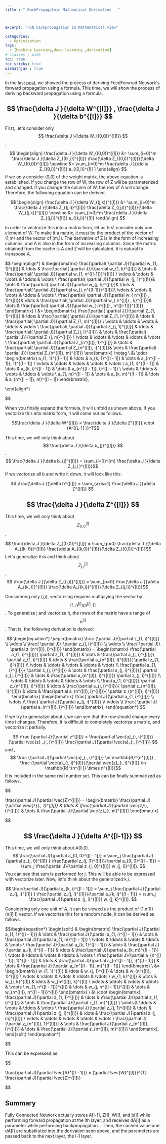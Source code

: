 ```yaml
---
title : " BackPropagatoin Mathmatical Derivation   "



excerpt: "FCN backpropagation in Mathematical view"

categories:
  - Optimization
tags:
  - [Machine Learning,deep learning ,derivation]
# classes : wide
toc: true
toc_sticky: true
usemathjax : true
---
```

In the last [post](https://woongjoonchoi.github.io/dlarchitecture/Feed-Forward-Network/), we showed the process of deriving FeedForwrad Network's forward propagation using a formula. This time, we will show the process of deriving backward propagation using a formula. 


## $$ \frac{\delta J }{\delta W^{[l]}}  ,  \frac{\delta J }{\delta b^{[l]}} $$ 


First, let's consider only $$ \frac{\delta J }{\delta W_{(0,0)}^{[l]}} $$.  

$$
\begin{align}
  \frac{\delta J }{\delta W_{(0,0)}^{[l]}} &= \sum_{i=0}^m \frac{\delta J }{\delta Z_{(0 ,i)}^{[l]}} \frac{\delta Z_{(0,i)}^{[l]}}{\delta W_{(0,0)}^{[l]}} \newline &= \sum_{i=0}^m \frac{\delta J }{\delta Z_{(0,i)}^{[l]}} a_{(0,i)}^{[l] }
  \end{align}
  $$
If we only consider (0,0) of the weight matrix, the above equation is established. If you change the row of W, the row of Z will be parameterized and changed. If you change the column of W, the row of A will change. Therefore, the following equation can be derived. 

$$
\begin{align}
 \frac{\delta J }{\delta W_{(j,k)}^{[l]}}  &= \sum_{i=0}^m \frac{\delta J }{\delta Z_{(j,i)}^{[l]}}  \frac{\delta Z_{(j,i)}^{[l]}}{\delta W_{(j,k)}^{[l]}}  \newline &=  \sum_{i=0}^m \frac{\delta J }{\delta Z_{(j,i)}^{[l]}}  a_{(k,i)}^{[l]}
 \end{align}
 $$   

In order to vectorize this into a matrix form, let us first consider only one element of W. To make it a matrix, it must be the product of the vector of (1,m) and the vector of (m,1). The derivative of Z is in the form of increasing columns, and A is also in the form of increasing columns. Since the matrix obtained from the cache is A and Z will be calculated, it is natural to transpose A.


$$ 
\begin{align*}
&
\begin{bmatrix}
\frac{\partial{ \partial J}}{\partial w_{1, 1}^{[l]}} & \dots & \frac{\partial{ \partial J}}{\partial w_{1, k}^{[l]}} & \dots & \frac{\partial{ \partial J}}{\partial w_{1, n^{[l-1]}}^{[l]}} \\
\vdots & \ddots & \vdots & \ddots & \vdots \\
\frac{\partial{ \partial J}}{\partial w_{j, 1}^{[l]}}& \dots & \frac{\partial{ \partial J}}{\partial w_{j, k}^{[l]}}& \dots & \frac{\partial{ \partial J}}{\partial w_{j, n^{[l-1]}}^{[l]}}\\
\vdots & \ddots & \vdots & \ddots & \vdots \\
\frac{\partial{ \partial J}}{\partial w_{ n^{[l]} , 1}^{[l]}}& \dots & \frac{\partial{ \partial J}}{\partial w_{ n^{[l]} , k}^{[l]}}& \dots & \frac{\partial{ \partial J}}{\partial w_{ n^{[l]} , n^{[l-1]}}^{[l]}}
\end{bmatrix} \\
&=
\begin{bmatrix}
\frac{\partial{ \partial J}}{\partial Z_{1, 1}^{[l]}} & \dots & \frac{\partial{ \partial J}}{\partial Z_{1, i}^{[l]}}  & \dots & \frac{\partial{ \partial J}}{\partial Z_{1, m}^{[l]}} \\
\vdots & \ddots & \vdots & \ddots & \vdots \\
\frac{\partial{ \partial J}}{\partial Z_{j, 1}^{[l]}} & \dots & \frac{\partial{ \partial J}}{\partial Z_{j, i}^{[l]}} & \dots & \frac{\partial{ \partial J}}{\partial Z_{j, m}^{[l]}} \\
\vdots & \ddots & \vdots & \ddots & \vdots \\
\frac{\partial{ \partial J}}{\partial Z_{n^{[l]}, 1}^{[l]}} & \dots & \frac{\partial{ \partial J}}{\partial Z_{n^{[l]}, i}^{[l]}}& \dots & \frac{\partial{ \partial J}}{\partial Z_{n^{[l]}, m}^{[l]}}
\end{bmatrix} \notag \\
&\ \cdot
\begin{bmatrix}
a_{1, 1}^{[l - 1]} & \dots & a_{k, 1}^{[l - 1]} & \dots & a_{n^{[l - 1]}, 1}^{[l - 1]} \\
\vdots & \ddots & \vdots & \ddots & \vdots \\
a_{1, i}^{[l - 1]} & \dots & a_{k, i}^{[l - 1]} & \dots & a_{n^{[l - 1]}, i}^{[l - 1]} \\
\vdots & \ddots & \vdots & \ddots & \vdots \\
a_{1, m}^{[l - 1]} & \dots & a_{k, m}^{[l - 1]} & \dots & a_{n^{[l - 1]}, m}^{[l - 1]}
\end{bmatrix},

\end{align*}
 

$$ 

When you finally expand the formula, it will unfold as shown above. If you vectorize this into matrix form, it will come out as follows.

$$\frac{\delta J }{\delta W^{[l]}} = \frac{\delta J }{\delta Z^{[l]}} \cdot {A^{[L-1] }}^T$$

This time, we will only think about $$ \frac{\delta J }{\delta b_{j}^{[l]}} $$.
$$ \frac{\delta J }{\delta b_{j}^{[l]}} = \sum_{i=0}^{m} \frac{\delta J }{\delta Z_{j,i }^{[l]}}$$
  If we vectorize all b and write it down, it will look like this:

$$ \frac{\delta J }{\delta b^{[l]}}  = \sum_{axis=1} \frac{\delta J }{\delta Z^{[l]}} $$ 


## $$ \frac{\delta J }{\delta Z^{[l]}} $$

This time, we will only think about $$ Z_{0,0}^{[l]}$$.

$$ \frac{\delta J }{\delta Z_{(0,0)}^{[l]}} = \sum_{p=0} \frac{\delta J }{\delta A_{(k, 0)}^{[l]}} \frac{\delta A_{(k,0)}^{[l]}}{\delta Z_{(0,0)}^{[l]}}$$
Let's generalize this and think about $$ Z_{j,i}^{[l]}$$.
$$ \frac{\delta J }{\delta Z_{(j,i)}^{[l]}} = \sum_{p=0} \frac{\delta J }{\delta A_{(k, i)}^{[l]}} \frac{\delta A_{(k,i)}^{[l]}}{\delta Z_{(j,i)}^{[l]}}$$

Considering only (j,i), vectorizing requires multiplying the vector by $$(1,n^{[l]}) (n^{[l]},1)$$. To generalize j and vectorize it, the rows of the matrix have a range of $$n^{[l]}$$. That is, the following derivation is derived:

$$ 
\begin{equation*}
\begin{bmatrix}
\frac {\partial J}{\partial z_{1, i}^{[l]}} \\
\vdots \\
\frac{ \partial J}{ \partial z_{j, i}^{[l]}} \\
\vdots \\
\frac{ \partial J}{ \partial z_{n^{[l]}, i}^{[l]}}
\end{bmatrix} =
\begin{bmatrix}
\frac{\partial a_{1, i}^{[l]}}{ \partial z_{1, i}^{[l]}} & \dots & \frac{\partial a_{j, i}^{[l]}}{ \partial z_{1, i}^{[l]}} & \dots & \frac{\partial a_{n^{[l]}, i}^{[l]}}{ \partial z_{1, i}^{[l]}} \\
\vdots & \ddots & \vdots & \ddots & \vdots \\
\frac{\partial a_{1, i}^{[l]}}{ \partial z_{j, i}^{[l]}} & \dots & \frac{\partial a_{j, i}^{[l]}}{ \partial z_{j, i}^{[l]}} & \dots & \frac{\partial a_{n^{[l]}, i}^{[l]}}{ \partial z_{j, i}^{[l]}} \\
\vdots & \ddots & \vdots & \ddots & \vdots \\
\frac{a_{1, i}^{[l]}}{ \partial z_{n^{[l]}, i}^{[l]}} & \dots & \frac{\partial a_{j, i}^{[l]}}{ \partial z_{n^{[l]}, i}^{[l]}} & \dots & \frac{\partial a_{n^{[l]}, i}^{[l]}}{ \partial z_{n^{[l]}, i}^{[l]}}
\end{bmatrix}
\begin{bmatrix}
\frac{ \partial J}{\partial a_{1, i}^{[l]}} \\
\vdots \\
\frac{ \partial J}{\partial a_{j, i}^{[l]}} \\
\vdots \\
\frac{ \partial J}{\partial a_{n^{[l]}, i}^{[l]}}
\end{bmatrix},
\end{equation*}
$$  

If we try to generalize about i, we can see that the row should change every time i changes. Therefore, it is difficult to completely vectorize a matrix, and vectorize it partially.

$$
\frac {\partial J}{\partial z^{[l]}} = \frac{\partial \vec{a}_{:, i}^{[l]}}{\partial \vec{z} _{:, i}^{[l]}} \frac{\partial J}{\partial \vec{a}_{:, i}^{[l]}}
$$
and ,
$$ \frac {\partial J}{\partial \vec{a}_{:, i}^{[l]}} \in \mathbb{R}^{n^{[l]}} , \frac {\partial \vec{a}_{:, i}^{[l]}}{\partial \vec{z}_{:, i}^{[l]}} \in \mathbb{R}^{n^{[l ]} \times n^{[l]}}$$
   It is included in the same real number set.
This can be finally summarized as follows.

$$


\frac{\partial J}{\partial \vec{Z}^{[l]}} =
\begin{bmatrix}
\frac{\partial J}{\partial \vec{z}_{:, 1}^{[l]}} & \dots & \frac{\partial J}{\partial \vec{z}_{:, i}^{[l]}} & \dots & \frac{\partial J}{\partial \vec{z}_{:, m}^{[l]}}
\end{bmatrix}
 

$$ 

## $$ \frac{\delta J }{\delta A^{[l-1]}} $$

This time, we will only think about A(0,0).
$$
\frac{\partial J}{\partial a_{0, 0}^{[l - 1]}} = \sum_j \frac{\partial J}{\partial z_{j, 0}^{[l]} } \frac{\partial z_{j, 0}^{[l]}}{\partial a_{0, 0}^{[l - 1]}} = \sum_j \frac{\partial J}{\partial z_{j, 0}^{[l]}} w_{j, 0}^{[l]}.
$$
You can see that sum is performed for j. This will be able to be expressed with vectorize later. Now, let's think about the generalized k,i.

$$
\frac{\partial J}{\partial a_{k, i}^{[l - 1]}} = \sum_j \frac{\partial J}{\partial z_{j, i}^{[l]} } \frac{\partial z_{j, i}^{[l]}}{\partial a_{k, i}^{[l - 1]}} = \sum_j \frac{\partial J}{\partial z_{j, i}^{[l]}} w_{j, k}^{[l]}.
$$

Considering only one unit of A, it can be viewed as the product of (1,n[l]) (n[l],1) vector. If we vectorize this for a random node, it can be derived as follows.

$$\begin{equation*}
\begin{split}
&
\begin{bmatrix}
\frac{\partial J}{\partial a_{1, 1}^{[l - 1]}} & \dots & \frac{\partial J}{\partial a_{1, i}^{[l - 1]}} & \dots & \frac{\partial J}{\partial a_{1, m}^{[l - 1]}} \\
\vdots & \ddots & \vdots & \ddots & \vdots \\
\frac{\partial J}{\partial a_{k, 1}^{[l - 1]}} & \dots & \frac{\partial J}{\partial a_{k, i}^{[l - 1]}} & \dots & \frac{\partial J}{\partial a_{k, m}^{[l - 1]}} \\
\vdots & \ddots & \vdots & \ddots & \vdots \\
\frac{\partial J}{\partial a_{n^{[l - 1]}, 1}^{[l - 1]}} & \dots & \frac{\partial J}{\partial a_{n^{[l - 1]}, i}^{[l - 1]}} & \dots & \frac{\partial J}{\partial a_{n^{[l - 1]}, m}^{[l - 1]}}
\end{bmatrix} \\
&=
\begin{bmatrix}
w_{1, 1}^{[l]} & \dots & w_{j, 1}^{[l]} & \dots & w_{n^{[l]}, 1}^{[l]} \\
\vdots & \ddots & \vdots & \ddots & \vdots \\
w_{1, k}^{[l]} & \dots & w_{j, k}^{[l]} & \dots & w_{n^{[l]}, k}^{[l]} \\
\vdots & \ddots & \vdots & \ddots & \vdots \\
w_{1, n^{[l - 1]}}^{[l]} & \dots & w_{j, n^{[l - 1]}}^{[l]} & \dots & w_{n^{[l]}, n^{[l - 1]}}^{[l]}
\end{bmatrix} \\
&\  \cdot
\begin{bmatrix}
\frac{\partial J}{\partial z_{1, 1}^{[l]}} & \dots & \frac{\partial J}{\partial z_{1, i}^{[l]}} & \dots & \frac{\partial J}{\partial z_{1, m}^{[l]}} \\
\vdots & \ddots & \vdots & \ddots & \vdots \\
\frac{\partial J}{\partial z_{j, 1}^{[l]}} & \dots & \frac{\partial J}{\partial z_{j, i}^{[l]}} & \dots & \frac{\partial J}{\partial z_{j, m}^{[l]}} \\
\vdots & \ddots & \vdots & \ddots & \vdots \\
\frac{\partial J}{\partial z_{n^{[l]}, 1}^{[l]}} & \dots & \frac{\partial J}{\partial z_{n^{[l]}, i}^{[l]}} & \dots & \frac{\partial J}{\partial z_{n^{[l]}, m}^{[l]}}
\end{bmatrix},
\end{split}
\end{equation*}

$$ 

This can be expressed as: 


$$

\frac{\partial J}{\partial \vec{A}^{[l - 1]}} = {\partial \vec{W}^{[l]}}^{T} \frac{\partial J}{\partial \vec{Z}^{[l]}}

$$

## Summary 

Fully Connected Network actually stores A[l-1], Z[l], W[l], and b[l] while performing forward propagation at the lth layer, and receives dA[l] as a parameter while performing backpropagation. . Then, the cached value and dA[l] are substituted into the derivation seen above, and the parameters are passed back to the next layer, the l-1 layer.